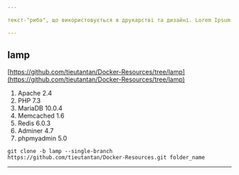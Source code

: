 ```yaml
---

текст-"риба", що використовується в друкарстві та дизайні. Lorem Ipsum є, фактично, стандартною "рибою" аж з XVI сторіччя "Conţinut aici, conţinut acolo", făcându-l să arate ca o engleză citibilă. Multe pachete de publicare pentru calculator şi editoare de pagini web folosesc acum Lorem Ipsum ca model standard de text, iar o cautare de

---
```


## lamp
[https://github.com/tieutantan/Docker-Resources/tree/lamp](https://github.com/tieutantan/Docker-Resources/tree/lamp)
1. Apache 2.4
2. PHP 7.3
3. MariaDB 10.0.4
4. Memcached 1.6
5. Redis 6.0.3
6. Adminer 4.7
7. phpmyadmin 5.0

```
git clone -b lamp --single-branch https://github.com/tieutantan/Docker-Resources.git folder_name
```

---
